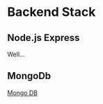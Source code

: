 # Backend Stack

## Node.js Express

Well...

## MongoDb

[Mongo DB](https://cloud.mongodb.com/v2/67bd004fcf8d691045002611#/metrics/replicaSet/67bd01459d77fb2c3f002e49/explorer/local-kartetris/)